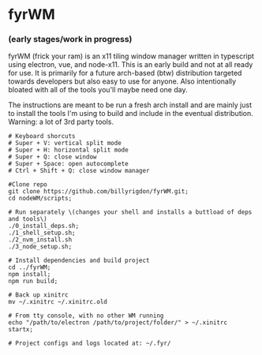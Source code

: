 # fyrWM

### (early stages/work in progress)

fyrWM \(frick your ram\) is an x11 tiling window manager written in typescript using electron, vue, and node-x11. This is an early build and not at all ready for use. It is primarily for a future arch-based \(btw\) distribution targeted towards developers but also easy to use for anyone. Also intentionally bloated with all of the tools you'll maybe need one day.

The instructions are meant to be run a fresh arch install and are mainly just to install the tools I'm using to build and include in the eventual distribution. Warning: a lot of 3rd party tools.


```
# Keyboard shorcuts
# Super + V: vertical split mode
# Super + H: horizontal split mode
# Super + Q: close window
# Super + Space: open autocomplete
# Ctrl + Shift + Q: close window manager
```


```
#Clone repo
git clone https://github.com/billyrigdon/fyrWM.git;
cd nodeWM/scripts;

# Run separately \(changes your shell and installs a buttload of deps and tools\)
./0_install_deps.sh;
./1_shell_setup.sh;
./2_nvm_install.sh
./3_node_setup.sh;
```

```
# Install dependencies and build project
cd ../fyrWM;
npm install;
npm run build;
```

```
# Back up xinitrc
mv ~/.xinitrc ~/.xinitrc.old
```

```
# From tty console, with no other WM running
echo "/path/to/electron /path/to/project/folder/" > ~/.xinitrc
startx;
```

```
# Project configs and logs located at: ~/.fyr/
```
